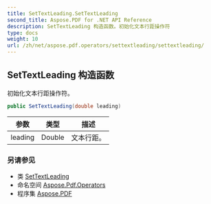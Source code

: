```yaml
---
title: SetTextLeading.SetTextLeading
second_title: Aspose.PDF for .NET API Reference
description: SetTextLeading 构造函数。初始化文本行距操作符
type: docs
weight: 10
url: /zh/net/aspose.pdf.operators/settextleading/settextleading/
---
```

## SetTextLeading 构造函数

初始化文本行距操作符。

```csharp
public SetTextLeading(double leading)
```

| 参数 | 类型 | 描述 |
| --- | --- | --- |
| leading | Double | 文本行距。 |

### 另请参见

* 类 [SetTextLeading](../)
* 命名空间 [Aspose.Pdf.Operators](../../../aspose.pdf.operators/)
* 程序集 [Aspose.PDF](../../../)